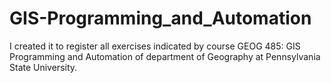 # GIS-Programming_and_Automation

I created it to register all exercises indicated by course
GEOG 485: GIS Programming and Automation of department of Geography at Pennsylvania State University.
